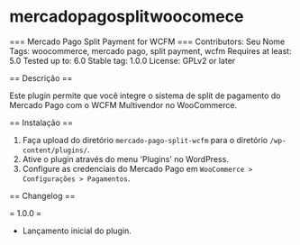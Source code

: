 # mercadopagosplitwoocomece
=== Mercado Pago Split Payment for WCFM ===
Contributors: Seu Nome
Tags: woocommerce, mercado pago, split payment, wcfm
Requires at least: 5.0
Tested up to: 6.0
Stable tag: 1.0.0
License: GPLv2 or later

== Descrição ==

Este plugin permite que você integre o sistema de split de pagamento do Mercado Pago com o WCFM Multivendor no WooCommerce.

== Instalação ==

1. Faça upload do diretório `mercado-pago-split-wcfm` para o diretório `/wp-content/plugins/`.
2. Ative o plugin através do menu 'Plugins' no WordPress.
3. Configure as credenciais do Mercado Pago em `WooCommerce > Configurações > Pagamentos`.

== Changelog ==

= 1.0.0 =
* Lançamento inicial do plugin.
